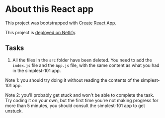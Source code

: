# About this React app

This project was bootstrapped with [Create React App](https://github.com/facebook/create-react-app).

This project is [deployed on Netlify]().

## Tasks

1. All the files in the `src` folder have been deleted. You need to add the `index.js` file and the `App.js` file, with the same content as what you had in the simplest-101 app.

Note 1: you should try doing it without reading the contents of the simplest-101 app.

Note 2: you'll probably get stuck and won't be able to complete the task. Try coding it on your own, but the first time you're not making progress for more than 5 minutes, you should consult the simplest-101 app to get unstuck.

